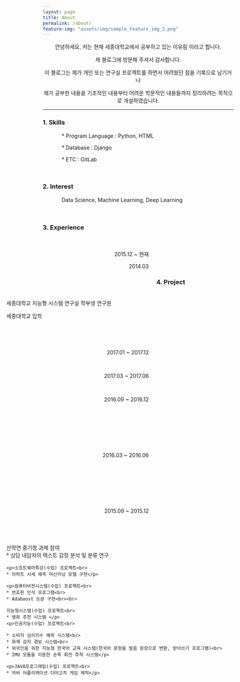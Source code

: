 ```yaml
---
layout: page
title: About
permalink: /about/
feature-img: "assets/img/sample_feature_img_2.png"
---
```


<style>
.text{text-indent: 50px;}
#jb-sidebar{width: 260px;padding: 20px;margin-bottom: 10px;float: left;border: 0px;text-align: right;}
#jb-content{width: 580px;padding: 20px;margin-bottom: 10px;float: right;border: 0px;}
@media ( min-width: 481px )
{
  #jb-sidebar { width: 260px; float: left; }
  #jb-content { width: 580px; float: right; }
}
</style>


<center>

<p>안녕하세요, 저는 현재 세종대학교에서 공부하고 있는 이유림 이라고 합니다.</p>

<p>제 블로그에 방문해 주셔서 감사합니다.</p>

<p>이 블로그는 제가 개인 또는 연구실 프로젝트를 하면서 어려웠던 점을 기록으로 남기거나</p>

<p>제가 공부한 내용을 기초적인 내용부터 어려운 학문적인 내용들까지 정리하려는 목적으로 개설하였습니다.</p>

</center>

---------------------------

<h3>1. Skills</h3>

 <p class="text"> * Program Language : Python, HTML</p>

 <p class="text"> * Database : Django</p>

 <p class="text"> * ETC : GitLab</p>


<br>
<h3>2. Interest</h3>


   <p class="text"> Data Science, Machine Learning, Deep Learning </p>

<br>

<h3>3. Experience</h3>

<div id="jb-sidebar">
	<p>2015.12 ~ 현재</p>
    <p>2014.03</p>
</div>

<div id="jb-content">
    <p>세종대학교 지능형 시스템 연구실 학부생 연구원</p>
    <p>세종대학교 입학</p>
</div>

<br><br><br><br><br>

<h3>4. Project</h3>
<div id="jb-sidebar">
	<p>2017.01 ~ 2017.12</p>
	<br>
    <p>2017.03 ~ 2017.06</p>
    <br>
    <p>2016.09 ~ 2016.12</p>
    <br><br><br><br><br><br>
    <p>2016.03 ~ 2016.06</p>
    <br><br><br><br><br><br>
    <p>2015.09 ~ 2015.12</p>
</div>

<div id="jb-content">
    <p>산학연 중기청 과제 참여<br>
	* 상담 내담자의 텍스트 감정 분석 및 분류 연구</p>

    <p>소프트웨어특강(수업) 프로젝트<br>
    * 아파트 시세 예측 머신러닝 모델 구현</p>

    <p>컴퓨터비전시스템(수업) 프로젝트<br>
    * 번호판 인식 프로그램<br>
    * Adaboost 논문 구현<br><br>

    지능형시스템(수업) 프로젝트<br>
    * 영화 추천 시스템 </p>
    <p>인공지능(수업) 프로젝트<br>

    * 소비자 심리지수 예측 시스템<br>
    * 화재 감지 경보 시스템<br>
    * 외국인을 위한 지능형 한국어 교육 시스템(한국어 문장을 발음 문장으로 변환, 받아쓰기 프로그램)<br>
    * IMU 모듈을 이용한 손목 회전 추적 시스템</p>

    <p>JAVA프로그래밍(수업) 프로젝트<br>
    * 자바 어플리케이션 다마고치 게임 제작</p>
</div>
